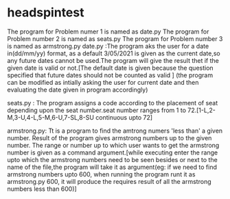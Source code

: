 # headspintest
The program for Problem numer 1 is named as date.py
The program for Problem number 2 is named as seats.py
The program for Problem number 3 is named as armstrong.py
date.py :The program aks the user for a date in(dd/mm/yy) format, as a default 3/05/2021 is given as the current date,so any future dates cannot be used.The program will give the result thet if the given date is valid or not.[The default date is given because the question specified that future dates should not be counted as valid ] (the program can be modified as intially asking the user for current date and then evaluating the date given in program accordingly)

seats.py : The program assigns a code according to the placement of seat depending upon the seat number.seat number ranges from 1 to 72.[1-L,2-M,3-U,4-L,5-M,6-U,7-SL,8-SU continuous upto 72] 

armstrong.py: Tt is a program to find the amtrong numers 'less than' a given number. Result of the program gives armstrong numbers up to the given number. The range or number up to which user wants to get the armstrong number is given as a command argument.[while executing enter the range upto which the armstrong numbers need to be seen besides or next to the name of the file,the program will take it as argument(eg: if we need to find armstrong numbers upto 600, when running the program runt it as armstrong.py 600, it will produce the requires result of all the armstrong numbers less than 600)]

